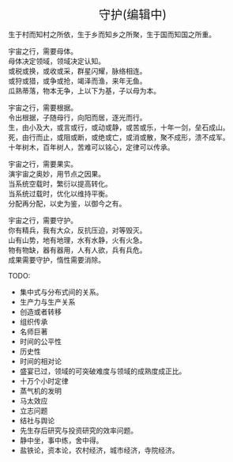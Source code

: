 <center><font size=5>守护(编辑中)</font></center>

生于村而知村之所依，生于乡而知乡之所聚，生于国而知国之所重。<br/>

宇宙之行，需要母体。<br/>
母体决定领域，领域决定认知。<br/>
或税或换，或收或采，群星闪耀，脉络相连。<br/>
或狩或猎，或争或抢，竭泽而渔，来年无鱼。<br/>
瓜熟蒂落，物本无争，上以下为基，子以母为本。<br/>

宇宙之行，需要根据。<br/>
令出根据，子随母行，向阳而居，逐光而行。<br/>
生，由小及大，或言或行，或动或静，或苦或乐，十年一剑，垒石成山。<br/>
死，由行而止，或阻或断，或绝或亡，或消或散，聚不成形，溃不成军。<br/>
十年树木，百年树人，苦难可以铭心，定律可以传承。<br/>

宇宙之行，需要果实。<br/>
演宇宙之奥妙，用节点之因果。<br/>
当系统空载时，繁衍以提高转化。<br/>
当系统过载时，优化以维持平衡。<br/>
分配再分配，以史为鉴，以御今之有。<br/>

宇宙之行，需要守护。<br/>
你有精兵，我有大众，反抗压迫，对等毁灭。<br/>
山有山势，地有地理，水有水静，火有火急。<br/>
物有物缺，器有器用，人有人欲，兵有兵危。<br/>
成果需要守护，惰性需要消除。<br/>

TODO: 
* 集中式与分布式间的关系。
* 生产力与生产关系
* 创造或者转移
* 组织传承
* 名师巨著
* 时间的公平性
* 历史性
* 时间的相对论
* 盛宴已过，领域的可突破难度与领域的成熟度成正比。
* 十万个小时定律
* 蒸气机的发明
* 马太效应
* 立志问题
* 结社与舆论
* 先生存后研究与投资研究的效率问题。
* 静中坐，事中练，舍中得。
* 盐铁论，资本论，农村经济，城市经济，寺院经济。
